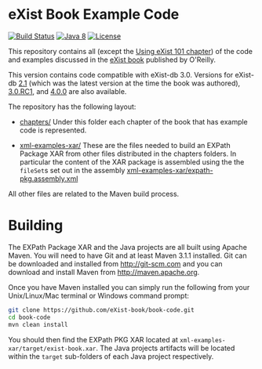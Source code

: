 # eXist Book Example Code

[![Build Status](https://travis-ci.org/eXist-book/book-code.png?branch=master)](https://travis-ci.org/eXist-book/book-code)
[![Java 8](https://img.shields.io/badge/java-8-blue.svg)](http://java.oracle.com)
[![License](https://img.shields.io/badge/license-BSD%203-blue.svg)](http://www.opensource.org/licenses/BSD-3-Clause)

This repository contains all (except the [Using eXist 101 chapter](https://github.com/eXist-book/using-exist-101)) of the
code and examples discussed in the [eXist book](http://shop.oreilly.com/product/0636920026525.do) published by O'Reilly.

This version contains code compatible with eXist-db 3.0. Versions for eXist-db [2.1](https://github.com/eXist-book/book-code/) (which was the latest version at the time the book was authored), [3.0.RC1](https://github.com/eXist-book/book-code/tree/eXist-3.0.RC1), and [4.0.0](https://github.com/eXist-book/book-code/tree/eXist-4.0.0) are also available.

The repository has the following layout:

* [chapters/](https://github.com/eXist-book/book-code/tree/master/chapters)
  Under this folder each chapter of the book that has example code is represented.

* [xml-examples-xar/](https://github.com/eXist-book/book-code/tree/master/xml-examples-xar)
  These are the files needed to build an EXPath Package XAR from other files distributed
  in the chapters folders. In particular the content of the XAR package is assembled using
  the the `fileSet`s set out in the assembly [xml-examples-xar/expath-pkg.assembly.xml](https://github.com/eXist-book/book-code/blob/master/xml-examples-xar/expath-pkg.assembly.xml)

All other files are related to the Maven build process.

Building
========
The EXPath Package XAR and the Java projects are all built using Apache Maven. You will need to have Git and at least Maven 3.1.1
installed. Git can be downloaded and installed from http://git-scm.com and you can download and install Maven from http://maven.apache.org.

Once you have Maven installed you can simply run the following from your Unix/Linux/Mac terminal or Windows command prompt:
```bash
git clone https://github.com/eXist-book/book-code.git
cd book-code
mvn clean install
```

You should then find the EXPath PKG XAR located at `xml-examples-xar/target/exist-book.xar`. The Java projects artifacts will be located within the `target` sub-folders
of each Java project respectively.
